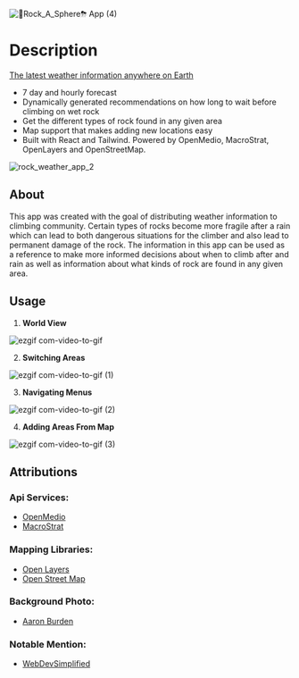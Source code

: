 
![🧗Rock_A_Sphere⛈ App (4)](https://user-images.githubusercontent.com/105080528/228382412-f0b0701d-0e12-4327-a36f-d6a57ec2933b.png)

# Description

[The latest weather information anywhere on Earth](https://mdtagg.github.io/Rock_Climbing_Weather_App/)

- 7 day and hourly forecast
- Dynamically generated recommendations on how long to wait before climbing on wet rock
- Get the different types of rock found in any given area
- Map support that makes adding new locations easy
- Built with React and Tailwind. Powered by OpenMedio, MacroStrat, OpenLayers and OpenStreetMap.

![rock_weather_app_2](https://user-images.githubusercontent.com/105080528/228383686-685d7c0c-98ff-4a48-b6e8-b3e2b025b1fb.jpg)

## About

This app was created with the goal of distributing weather information to climbing community. Certain types of rocks become more fragile after a rain 
which can lead to both dangerous situations for the climber and also lead to permanent damage of the rock. The information in this app can be used as
a reference to make more informed decisions about when to climb after and rain as well as information about what kinds of rock are found in any given area.

## Usage

1. **World View**

![ezgif com-video-to-gif](https://user-images.githubusercontent.com/105080528/228624926-e650b4e1-5b8c-4a35-a0c3-c0fa35fbea99.gif)

2. **Switching Areas**

![ezgif com-video-to-gif (1)](https://user-images.githubusercontent.com/105080528/228625512-57a99368-83b8-4680-a165-44bdd76f9239.gif)

3. **Navigating Menus**

![ezgif com-video-to-gif (2)](https://user-images.githubusercontent.com/105080528/228651012-e2e363bb-1d18-4647-ae0d-a0e7ec84c5d4.gif)

4. **Adding Areas From Map**

![ezgif com-video-to-gif (3)](https://user-images.githubusercontent.com/105080528/228653657-3d56b4ce-38df-4b63-8987-2d728060219d.gif)


## Attributions

### Api Services:

- [OpenMedio](https://open-meteo.com/)
- [MacroStrat](https://macrostrat.org/)

### Mapping Libraries: 
- [Open Layers](https://openlayers.org/doc/)
- [Open Street Map](https://www.openstreetmap.org/#map=4/38.01/-95.84)

### Background Photo: 

- [Aaron Burden](https://unsplash.com/@aaronburden)

### Notable Mention: 

- [WebDevSimplified](https://www.youtube.com/@WebDevSimplified)


